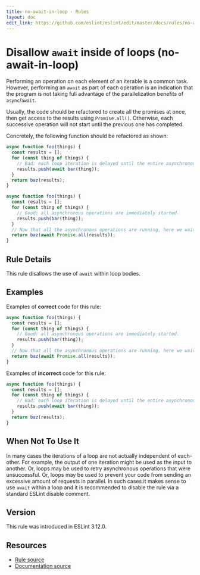 ```yaml
---
title: no-await-in-loop - Rules
layout: doc
edit_link: https://github.com/eslint/eslint/edit/master/docs/rules/no-await-in-loop.md
---
```

<!-- Note: No pull requests accepted for this file. See README.md in the root directory for details. -->

# Disallow `await` inside of loops (no-await-in-loop)

Performing an operation on each element of an iterable is a common task. However, performing an
`await` as part of each operation is an indication that the program is not taking full advantage of
the parallelization benefits of `async`/`await`.

Usually, the code should be refactored to create all the promises at once, then get access to the
results using `Promise.all()`. Otherwise, each successive operation will not start until the
previous one has completed.

Concretely, the following function should be refactored as shown:

```js
async function foo(things) {
  const results = [];
  for (const thing of things) {
    // Bad: each loop iteration is delayed until the entire asynchronous operation completes
    results.push(await bar(thing));
  }
  return baz(results);
}
```

```js
async function foo(things) {
  const results = [];
  for (const thing of things) {
    // Good: all asynchronous operations are immediately started.
    results.push(bar(thing));
  }
  // Now that all the asynchronous operations are running, here we wait until they all complete.
  return baz(await Promise.all(results));
}
```

## Rule Details

This rule disallows the use of `await` within loop bodies.

## Examples

Examples of **correct** code for this rule:

```js
async function foo(things) {
  const results = [];
  for (const thing of things) {
    // Good: all asynchronous operations are immediately started.
    results.push(bar(thing));
  }
  // Now that all the asynchronous operations are running, here we wait until they all complete.
  return baz(await Promise.all(results));
}
```

Examples of **incorrect** code for this rule:

```js
async function foo(things) {
  const results = [];
  for (const thing of things) {
    // Bad: each loop iteration is delayed until the entire asynchronous operation completes
    results.push(await bar(thing));
  }
  return baz(results);
}
```

## When Not To Use It

In many cases the iterations of a loop are not actually independent of each-other. For example, the
output of one iteration might be used as the input to another. Or, loops may be used to retry
asynchronous operations that were unsuccessful. Or, loops may be used to prevent your code from sending
an excessive amount of requests in parallel. In such cases it makes sense to use `await` within a
loop and it is recommended to disable the rule via a standard ESLint disable comment.

## Version

This rule was introduced in ESLint 3.12.0.

## Resources

* [Rule source](https://github.com/eslint/eslint/tree/master/lib/rules/no-await-in-loop.js)
* [Documentation source](https://github.com/eslint/eslint/tree/master/docs/rules/no-await-in-loop.md)
